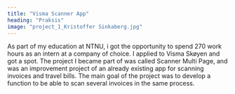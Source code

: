 ```yaml
---
title: "Visma Scanner App"
heading: "Praksis"
image: "project_1_Kristoffer Sinkaberg.jpg"
---
```


As part of my education at NTNU, i got the opportunity to spend 270 work hours as an intern at a company of choice. I applied to Visma Skøyen and got a spot. The project I became part of was called Scanner Multi Page, and was an improvement project of an already existing app for scanning invoices and travel bills. The main goal of the project was to develop a function to be able to scan several invoices in the same process.
